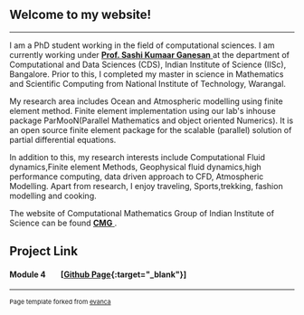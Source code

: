 

## Welcome to my website!

---

I am a PhD student working in the field of computational sciences. I am currently working under  <a href = "http://cds.iisc.ac.in/faculty/sashi/" target = "blank"> <b>Prof. Sashi Kumaar Ganesan</b> </a> at the department of Computational and Data Sciences (CDS), Indian Institute of Science (IISc), Bangalore. Prior to this, I completed my master in science in Mathematics and Scientific Computing from National Institute of Technology, Warangal.

My research area includes Ocean and Atmospheric modelling using finite element method. Finite element implementation using our lab's inhouse package ParMooN(Parallel Mathematics and object oriented Numerics). It is an open source finite element package for the scalable (parallel) solution of partial differential equations.



In addition to this, my research interests include Computational Fluid dynamics,Finite element Methods, Geophysical fluid dynamics,high performance computing, data driven approach to CFD, Atmospheric Modelling. Apart from research, I enjoy traveling, Sports,trekking, fashion modelling and cooking.

The website of Computational Mathematics Group of Indian Institute of Science can be found <a href = "https://cmg.cds.iisc.ac.in/" target = "blank"> <b>CMG</b> </a>.



## Project Link


#### Module 4  &nbsp;&nbsp;&nbsp;&nbsp;&nbsp;&nbsp;  [[Github Page](https://github.com/sum1995/DS200-ResearchMethods){:target="_blank"}]


---
<p style="font-size:11px">Page template forked from <a href="https://github.com/evanca/quick-portfolio">evanca</a></p>
<!-- Remove above link if you don't want to attibute -->
